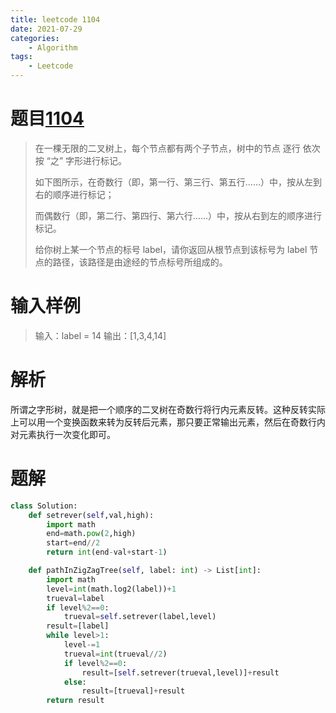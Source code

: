 ```yaml
---
title: leetcode 1104
date: 2021-07-29
categories: 
    - Algorithm
tags:
    - Leetcode
---
```




# 题目[1104](https://leetcode-cn.com/problems/path-in-zigzag-labelled-binary-tree/)

> 在一棵无限的二叉树上，每个节点都有两个子节点，树中的节点 逐行 依次按 “之” 字形进行标记。
>
> 如下图所示，在奇数行（即，第一行、第三行、第五行……）中，按从左到右的顺序进行标记；
>
> 而偶数行（即，第二行、第四行、第六行……）中，按从右到左的顺序进行标记。
>
> 给你树上某一个节点的标号 label，请你返回从根节点到该标号为 label 节点的路径，该路径是由途经的节点标号所组成的。
>

# 输入样例

> 输入：label = 14
> 输出：[1,3,4,14]

# 解析

所谓之字形树，就是把一个顺序的二叉树在奇数行将行内元素反转。这种反转实际上可以用一个变换函数来转为反转后元素，那只要正常输出元素，然后在奇数行内对元素执行一次变化即可。

# 题解

```python
class Solution:
    def setrever(self,val,high):
        import math
        end=math.pow(2,high)
        start=end//2
        return int(end-val+start-1)

    def pathInZigZagTree(self, label: int) -> List[int]:
        import math
        level=int(math.log2(label))+1
        trueval=label
        if level%2==0:
            trueval=self.setrever(label,level)
        result=[label]
        while level>1:
            level-=1
            trueval=int(trueval//2)
            if level%2==0:
                result=[self.setrever(trueval,level)]+result
            else:
                result=[trueval]+result
        return result
```

